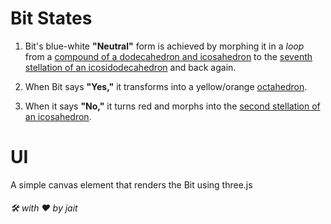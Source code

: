 # Bit States
1. Bit's blue-white <b>"Neutral"</b> form is achieved by morphing it in a *loop* from a [compound of a dodecahedron and icosahedron](https://en.wikipedia.org/wiki/Compound_of_dodecahedron_and_icosahedron) to the [seventh stellation of an icosidodecahedron](https://en.wikipedia.org/w/index.php?title=Seventh_stellation_of_icosidodecahedron&action=edit&redlink=1) and back again.

2. When Bit says <b>"Yes,"</b> it transforms into a yellow/orange [octahedron](https://en.wikipedia.org/wiki/Octahedron).

3. When it says <b>"No,"</b> it turns red and morphs into the [second stellation of an icosahedron](https://en.wikipedia.org/wiki/Second_stellation_of_icosahedron).

# UI
A simple canvas element that renders the Bit using three.js

###### 🛠️ with ❤️ by jait
